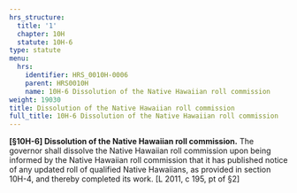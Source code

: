 ```yaml
---
hrs_structure:
  title: '1'
  chapter: 10H
  statute: 10H-6
type: statute
menu:
  hrs:
    identifier: HRS_0010H-0006
    parent: HRS0010H
    name: 10H-6 Dissolution of the Native Hawaiian roll commission
weight: 19030
title: Dissolution of the Native Hawaiian roll commission
full_title: 10H-6 Dissolution of the Native Hawaiian roll commission
---
```

**[§10H-6] Dissolution of the Native Hawaiian roll commission.** The governor shall dissolve the Native Hawaiian roll commission upon being informed by the Native Hawaiian roll commission that it has published notice of any updated roll of qualified Native Hawaiians, as provided in section 10H-4, and thereby completed its work. [L 2011, c 195, pt of §2]